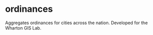 # ordinances
Aggregates ordinances for cities across the nation. Developed for the Wharton GIS Lab.
